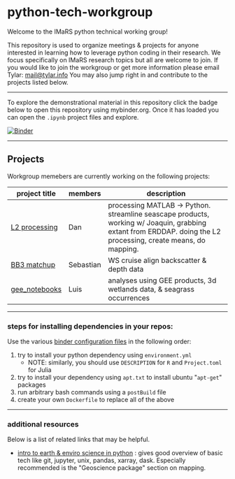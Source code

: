# python-tech-workgroup
Welcome to the IMaRS python technical working group!

This repository is used to organize meetings & projects for anyone interested in learning how to leverage python coding in their research. 
We focus specifically on IMaRS research topics but all are welcome to join. 
If you would like to join the workgroup or get more information please email Tylar: mail@tylar.info
You may also jump right in and contribute to the projects listed below.

----------------------------------------------------------------------

To explore the demonstrational material in this repository click the badge below to open this repository using mybinder.org.
Once it has loaded you can open the `.ipynb` project files and explore.

[![Binder](https://mybinder.org/badge_logo.svg)](https://mybinder.org/v2/gh/USF-IMARS/python-tech-workgroup/HEAD)

----------------------------------------------------------------------

## Projects
Workgroup memebers are currently working on the following projects:

project title                                                | members   | description
------------------------------------------------------------ | --------- | -----------------
[L2 processing](https://github.com/USF-IMARS/l2-processing)  | Dan       | processing MATLAB -> Python. streamline seascape products, working w/ Joaquin, grabbing extant from ERDDAP. doing the L2 processing, create means, do mapping.
[BB3 matchup](https://github.com/USF-IMARS/bb3_matchup)      | Sebastian | WS cruise align backscatter & depth data
[gee_notebooks](https://github.com/USF-IMARS/gee_notebooks)  | Luis      | analyses using GEE products, 3d wetlands data, & seagrass occurrences

----------------------------------------------------------------------

### steps for installing dependencies in your repos:
Use the various [binder configuration files](https://mybinder.readthedocs.io/en/latest/using/config_files.html) in the following order:
1. try to install your python dependency using `environment.yml` 
    * NOTE: similarly, you should use `DESCRIPTION` for `R` and `Project.toml` for Julia 
3. try to install your dependency using `apt.txt` to install ubuntu "`apt-get`" packages
4. run arbitrary bash commands using a `postBuild` file
5. create your own `Dockerfile` to replace all of the above

----------------------------------------------------------------------

### additional resources
Below is a list of related links that may be helpful.

* [intro to earth & enviro science in python](https://earth-env-data-science.github.io//intro.html) : gives good overview of basic tech like git, jupyter, unix, pandas, xarray, dask. Especially recommended is the "Geoscience package" section on mapping.
